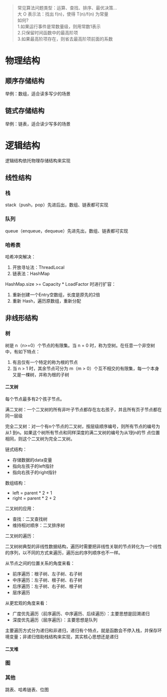 >常见算法问题类型：运算、查找、排序、最优决策...  
大 O 表示法：找出 f(n)，使得 T(n)/f(n) 为常量  
如何?     
1.如果运行事件是常数量级，则用常数1表示  
2.只保留时间函数中的最高阶项  
3.如果最高阶项存在，则省去最高阶项前面的系数
# 物理结构
## 顺序存储结构
举例：数组，适合读多写少的场景
## 链式存储结构
举例：链表，适合读少写多的场景
# 逻辑结构
逻辑结构依托物理存储结构来实现
## 线性结构
### 栈
stack（push，pop）先进后出，数组、链表都可实现
### 队列
queue（enqueue，dequeue）先进先出，数组、链表都可实现
### 哈希表
哈希冲突解决：
1. 开放寻址法：ThreadLocal
2. 链表法：HashMap

HashMap.size >= Capacity * LoadFactor 时进行扩容：
1. 重新创建一个Entry空数组，长度是原先的2倍
2. 重新 Hash，遍历原数组，重新分配
## 非线形结构
### 树
树是 n（n>=0）个节点的有限集。当 n = 0 时，称为空树。在任意一个非空树中，有如下特点：
1. 有且仅有一个特定的称为根的节点
2. 当 n > 1 时，其余节点可分为 m（m > 0）个互不相交的有限集，每一个本身又是一棵树，并称为根的子树
#### **二叉树**
每个节点最多有2个孩子节点。

满二叉树：一个二叉树的所有非叶子节点都存在左右孩子，并且所有页子节点都在同一层级

完全二叉树：对一个有n个节点的二叉树，按层级顺序编号，则所有节点的编号为从1 到n。如果这个树所有节点和同样深度的满二叉树的编号为从1到n的节 点位置相同，则这个二叉树为完全二叉树。

链式结构：
- 存储数据的data变量
- 指向左孩子的left指针
- 指向右孩子的right指针

数组结构：
- left = parent * 2 + 1
- right = parent * 2 + 2

二叉树的应用：
- 查找：二叉查找树
- 维持相对顺序：二叉排序树

二叉树的遍历：

二叉树树典型的非线性数据结构，遍历时需要把非线性关联的节点转化为一个线性的序列，以不同的方式来遍历，遍历出的序列顺序也不一样。

从节点之间的位置关系的角度来看：
- 前序遍历：根子树、左子树、右子树
- 中序遍历：左子树、根子树、右子树
- 后序遍历：左子树、右子树、根子树
- 层序遍历

从更宏观的角度来看：
- 广度优先遍历（前序遍历、中序遍历、后续遍历）：主要思想是回溯递归
- 深度优先遍历（层序遍历）：主要思想是队列

主要遍历方式分为递归和非递归，递归有个特点，就是函数会不停入栈，并保存环境变量；非递归借助栈结构来实现，其实核心思想还是递归

#### **二叉堆**
### 图
### 其他
跳表、哈希链表、位图